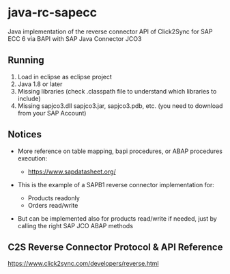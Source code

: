 # java-rc-sapecc
Java implementation of the reverse connector API of Click2Sync for SAP ECC 6 via BAPI with SAP Java Connector JCO3

## Running

1. Load in eclipse as eclipse project
2. Java 1.8 or later
3. Missing libraries (check .classpath file to understand which libraries to include)
4. Missing sapjco3.dll sapjco3.jar, sapjco3.pdb, etc. (you need to download from your SAP Account)

## Notices

- More reference on table mapping, bapi procedures, or ABAP procedures execution:
    - https://www.sapdatasheet.org/

- This is the example of a SAPB1 reverse connector implementation for:
    - Products readonly
    - Orders read/write

- But can be implemented also for products read/write if needed, just by calling the right SAP JCO ABAP methods

## C2S Reverse Connector Protocol & API Reference

https://www.click2sync.com/developers/reverse.html